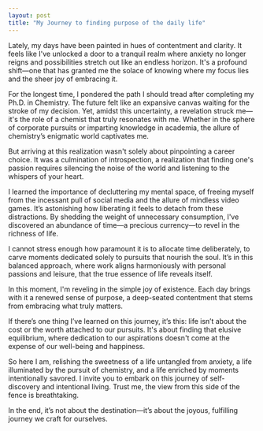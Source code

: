 ```yaml
---
layout: post
title: "My Journey to finding purpose of the daily life"
---
```


Lately, my days have been painted in hues of contentment and clarity. It feels like I've unlocked a door to a tranquil realm where anxiety no longer reigns and possibilities stretch out like an endless horizon. It's a profound shift—one that has granted me the solace of knowing where my focus lies and the sheer joy of embracing it.

For the longest time, I pondered the path I should tread after completing my Ph.D. in Chemistry. The future felt like an expansive canvas waiting for the stroke of my decision. Yet, amidst this uncertainty, a revelation struck me—it's the role of a chemist that truly resonates with me. Whether in the sphere of corporate pursuits or imparting knowledge in academia, the allure of chemistry’s enigmatic world captivates me.

But arriving at this realization wasn't solely about pinpointing a career choice. It was a culmination of introspection, a realization that finding one's passion requires silencing the noise of the world and listening to the whispers of your heart.

I learned the importance of decluttering my mental space, of freeing myself from the incessant pull of social media and the allure of mindless video games. It’s astonishing how liberating it feels to detach from these distractions. By shedding the weight of unnecessary consumption, I've discovered an abundance of time—a precious currency—to revel in the richness of life.

I cannot stress enough how paramount it is to allocate time deliberately, to carve moments dedicated solely to pursuits that nourish the soul. It’s in this balanced approach, where work aligns harmoniously with personal passions and leisure, that the true essence of life reveals itself.

In this moment, I'm reveling in the simple joy of existence. Each day brings with it a renewed sense of purpose, a deep-seated contentment that stems from embracing what truly matters.

If there’s one thing I’ve learned on this journey, it’s this: life isn’t about the cost or the worth attached to our pursuits. It's about finding that elusive equilibrium, where dedication to our aspirations doesn't come at the expense of our well-being and happiness.

So here I am, relishing the sweetness of a life untangled from anxiety, a life illuminated by the pursuit of chemistry, and a life enriched by moments intentionally savored. I invite you to embark on this journey of self-discovery and intentional living. Trust me, the view from this side of the fence is breathtaking.

In the end, it’s not about the destination—it’s about the joyous, fulfilling journey we craft for ourselves.